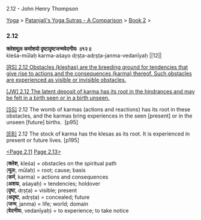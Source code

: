 2.12 - John Henry Thompson 

[Yoga](../../../yoga.md)‎ > ‎[Patanjali's Yoga Sutras - A Comparison](../../patanjani.md)‎ > ‎[Book 2](../book-2.md)‎ > ‎

### 2.12

**क्लेशमूलः कर्माशयो दृष्टादृष्टजन्मवेदनीयः ॥१२॥**  
kleśa-mūlaḥ karma-aśayo dṛṣṭa-adṛṣṭa-janma-vedanīyaḥ ||12||  
  
  
[\[RS\] 2.12 Obstacles (kleshas) are the breeding ground for tendencies that give rise to actions and the consequences (karma) thereof. Such obstacles are experienced as visible or invisible obstacles.](http://www.ashtangayoga.info/philosophy/yoga-sutra-patanjali/chapter-2/item/klesha-mulah-karma-ashayo-drishta-adrishta/)  
  
[\[JW\] 2.12 The latent deposit of karma has its root in the hindrances and may be felt in a birth seen or in a birth unseen.](http://books.google.com/books?id=YzFImjtOxUwC&pg=PA121&ci=108%2C270%2C745%2C57&source=bookclip)  
  
[\[SS\]](http://www.amazon.com/Yoga-Sutras-Patanjali-Commentary-Satchidananda/dp/0932040381) 2.12 The womb of karmas (actions and reactions) has its root in these obstacles, and the karmas bring experiences in the seen \[present\] or in the unseen \[future\] births.  \[p95\]  
  
[\[EB\]](http://www.amazon.com/Yoga-Sutras-Patanjali-Translation-Commentary/dp/0865477361/ref=sr_1_1?ie=UTF8&s=books&qid=1250508322&sr=1-1) 2.12 The stock of karma has the klesas as its root. It is experienced in present or future lives. \[p195\]  
  
[<Page 2.11](211.md)  [Page 2.13>](213.md)  
  

(**क्लेश**, kleśa) = obstacles on the spiritual path  
(**मूलः**, mūlaḥ) = root; cause; basis  
(**कर्म**, karma) = actions and consequences  
(**अशयः**, aśayaḥ) = tendencies; holdover  
(**दृष्ट**, dṛṣṭa) = visible; present  
(**अदृष्ट**, adṛṣṭa) = concealed; future  
(**जन्म**, janma) = life; world; domain  
(**वेदनीयः**, vedanīyaḥ) = to experience; to take notice  


